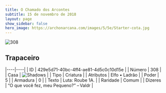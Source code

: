```yaml
---
title: O Chamado dos Arcontes
subtitle: 15 de novembro de 2018
layout: page
show_sidebar: false
hero_image: https://archonarcana.com/images/5/5e/Starter-cota.jpg
---
```


![308](https://cdn.keyforgegame.com/media/card_front/pt/341_308_4VWXF7969J9H_pt.png)

## Trapaceiro

|----|----|
| ID | 429e5d71-40bc-4ff4-ae81-4d5c0c10d15e |
| Número | 308 |
| Casa | ![Shadows](https://archonarcana.com/images/thumb/e/ee/Shadows.png/22px-Shadows.png "Sombras") |
| Tipo | Criatura |
| Atributos | Elfo • Ladrão |
| Poder | 5 |
| Armadura | 0 |
| Texto | Luta: Roube 1A. |
| Raridade | Comum |
| Dizeres | “O que você fez, meu Pequeno?” – Valdr |